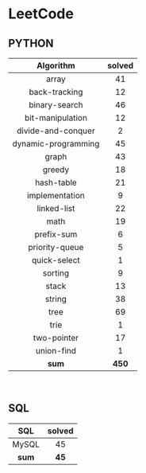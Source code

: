 # LeetCode
## PYTHON
|    Algorithm    | solved |
| :-------------: | :----: |
|array|41|
|back-tracking|12|
|binary-search|46|
|bit-manipulation|12|
|divide-and-conquer|2|
|dynamic-programming|45|
|graph|43|
|greedy|18|
|hash-table|21|
|implementation|9|
|linked-list|22|
|math|19|
|prefix-sum|6|
|priority-queue|5|
|quick-select|1|
|sorting|9|
|stack|13|
|string|38|
|tree|69|
|trie|1|
|two-pointer|17|
|union-find|1|
| **sum** | **450**|

<br>

 ## SQL
|    SQL    | solved |
| :-------------: | :----: |
|    MySQL    |45|
| **sum** | **45**|

